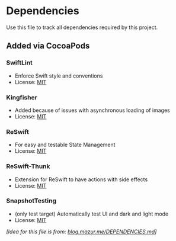# Dependencies

Use this file to track all dependencies required by this project.

## Added via CocoaPods

### SwiftLint
- Enforce Swift style and conventions
- License: [MIT](https://github.com/realm/SwiftLint/blob/master/LICENSE)

### Kingfisher
- Added because of issues with asynchronous loading of images
- License: [MIT](https://github.com/onevcat/Kingfisher/blob/master/LICENSE)

### ReSwift
- For easy and testable State Management
- License: [MIT](https://github.com/ReSwift/ReSwift/blob/master/LICENSE.md)

### ReSwift-Thunk
- Extension for ReSwift to have actions with side effects
- License: [MIT](https://github.com/ReSwift/ReSwift-Thunk/blob/master/LICENSE.md)

### SnapshotTesting
- (only test target) Automatically test UI and dark and light mode
- License: [MIT](https://github.com/pointfreeco/swift-snapshot-testing/blob/master/LICENSE)

_[Idea for this file is from: [blog.mazur.me/DEPENDENCIES.md](https://blog.mazur.me/DEPENDENCIES.md)]_
